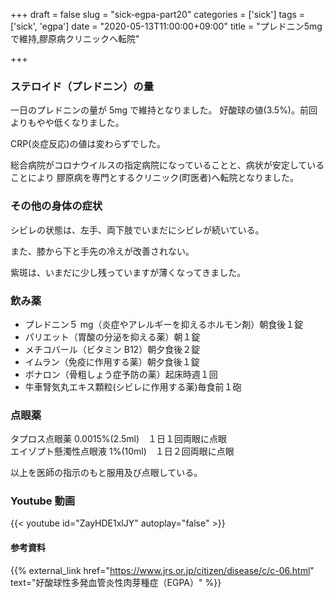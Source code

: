 +++
draft = false
slug = "sick-egpa-part20"
categories = ['sick']
tags = ['sick', 'egpa']
date = "2020-05-13T11:00:00+09:00"
title = "プレドニン5mgで維持,膠原病クリニックへ転院"

+++

### ステロイド（プレドニン）の量

一日のプレドニンの量が 5mg で維持となりました。
好酸球の値(3.5%)。前回よりもやや低くなりました。

<!--more-->

CRP(炎症反応)の値は変わらずでした。

総合病院がコロナウイルスの指定病院になっていることと、病状が安定していることにより
膠原病を専門とするクリニック(町医者)へ転院となりました。

### その他の身体の症状

シビレの状態は、左手、両下肢でいまだにシビレが続いている。

また、膝から下と手先の冷えが改善されない。

紫斑は、いまだに少し残っていますが薄くなってきました。

### 飲み薬

- プレドニン５ mg（炎症やアレルギーを抑えるホルモン剤）朝食後１錠
- パリエット（胃酸の分泌を抑える薬）朝１錠
- メチコバール（ビタミン B12）朝夕食後２錠
- イムラン（免疫に作用する薬）朝夕食後１錠
- ボナロン（骨粗しょう症予防の薬）起床時週１回
- 牛車腎気丸エキス顆粒(シビレに作用する薬)毎食前１砲

### 点眼薬

タプロス点眼薬 0.0015%(2.5ml)　１日１回両眼に点眼  
エイゾプト懸濁性点眼液 1%(10ml)　１日２回両眼に点眼

以上を医師の指示のもと服用及び点眼している。

### Youtube 動画

{{< youtube id="ZayHDE1xlJY" autoplay="false" >}}

#### 参考資料

{{% external_link href="https://www.jrs.or.jp/citizen/disease/c/c-06.html" text="好酸球性多発血管炎性肉芽種症（EGPA）" %}}
